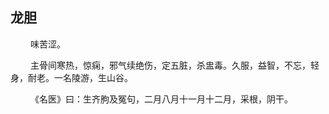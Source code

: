 ## 龙胆
<p>&emsp;&emsp;
味苦涩。
</p>
<p>&emsp;&emsp;
主骨间寒热，惊痫，邪气续绝伤，定五脏，杀盅毒。久服，益智，不忘，轻身，耐老。一名陵游，生山谷。
</p>
<p>&emsp;&emsp;
《名医》曰：生齐朐及冤句，二月八月十一月十二月，采根，阴干。
</p>
